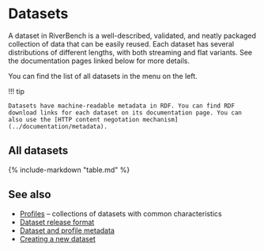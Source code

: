 # Datasets

A dataset in RiverBench is a well-described, validated, and neatly packaged collection of data that can be easily reused. Each dataset has several distributions of different lengths, with both streaming and flat variants. See the documentation pages linked below for more details.

You can find the list of all datasets in the menu on the left.

!!! tip

    Datasets have machine-readable metadata in RDF. You can find RDF download links for each dataset on its documentation page. You can also use the [HTTP content negotation mechanism](../documentation/metadata).

## All datasets

{%
   include-markdown "table.md"
%}

## See also
* [Profiles](../profiles) – collections of datasets with common characteristics
* [Dataset release format](../documentation/dataset-release-format)
* [Dataset and profile metadata](../documentation/metadata)
* [Creating a new dataset](../documentation/creating-new-dataset)
